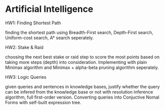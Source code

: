 # Artificial Intelligence 

HW1: Finding Shortest Path

finding the shortest path using Breadth-First search, Depth-First search, Uniform-cost search, A* search seperately.

HW2: Stake & Raid

choosing the next best stake or raid step to score the most points based on taking more steps (depth) into consideration. Implementing with plain Minimax algorithm and Minimax + alpha-beta pruning algorithm seperately.
     
HW3: Logic Queries

given queries and sentences in knowledge bases, justify whether the query can be infered from the knowledge base or not with resolution inference algorithm, full first-order version. Converting queries into Conjuctive Nomal Forms with self-built expression tree.
